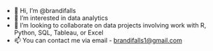 - 👋 Hi, I’m @brandifalls
- 👀 I’m interested in data analytics
- 💞️ I’m looking to collaborate on data projects involving work with R, Python, SQL, Tableau, or Excel
- 📫 You can contact me via email - brandifalls1@gmail.com
